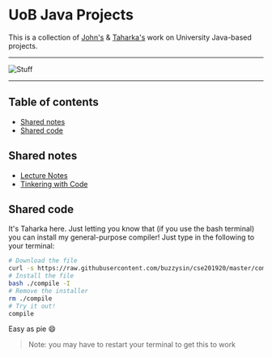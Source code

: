 # UoB Java Projects <!-- omit in toc -->

This is a collection of [John's](https://github.com/Johno0) & [Taharka's](https://github.com/buzzysin) work on University Java-based projects.

---

![Stuff](https://source.unsplash.com/featured?java,code)

---

## Table of contents <!-- omit in toc -->

- [Shared notes](#shared-notes)
- [Shared code](#shared-code)

## Shared notes

- [Lecture Notes](./lecture/lecture.md)
- [Tinkering with Code](./tinker/tinker.md)

## Shared code

It's Taharka here. Just letting you know that (if you use the bash terminal) you can install my general-purpose compiler! Just type in the following to your terminal:

```bash
# Download the file
curl -s https://raw.githubusercontent.com/buzzysin/cse201920/master/compile
# Install the file
bash ./compile -I
# Remove the installer
rm ./compile
# Try it out!
compile
```

Easy as pie :smile:

> Note: you may have to restart your terminal to get this to work
